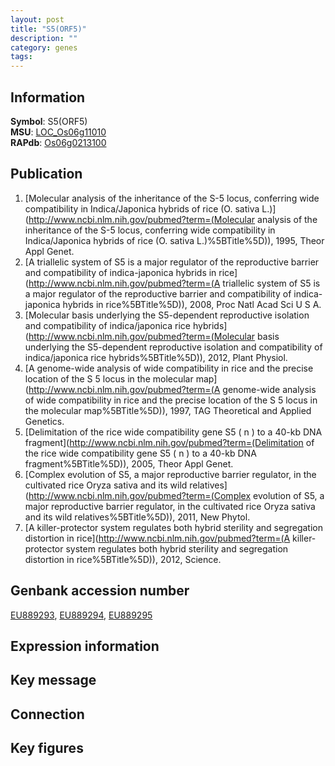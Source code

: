 ```yaml
---
layout: post
title: "S5(ORF5)"
description: ""
category: genes
tags: 
---
```


## Information
__Symbol__: S5(ORF5)  
__MSU__: [LOC_Os06g11010](http://rice.plantbiology.msu.edu/cgi-bin/ORF_infopage.cgi?orf=LOC_Os06g11010)  
__RAPdb__: [Os06g0213100](http://rapdb.dna.affrc.go.jp/viewer/gbrowse_details/irgsp1?name=Os06g0213100)  

## Publication
1. [Molecular analysis of the inheritance of the S-5 locus, conferring wide compatibility in Indica/Japonica hybrids of rice (O. sativa L.)](http://www.ncbi.nlm.nih.gov/pubmed?term=(Molecular analysis of the inheritance of the S-5 locus, conferring wide compatibility in Indica/Japonica hybrids of rice (O. sativa L.)%5BTitle%5D)), 1995, Theor Appl Genet.
2. [A triallelic system of S5 is a major regulator of the reproductive barrier and compatibility of indica-japonica hybrids in rice](http://www.ncbi.nlm.nih.gov/pubmed?term=(A triallelic system of S5 is a major regulator of the reproductive barrier and compatibility of indica-japonica hybrids in rice%5BTitle%5D)), 2008, Proc Natl Acad Sci U S A.
3. [Molecular basis underlying the S5-dependent reproductive isolation and compatibility of indica/japonica rice hybrids](http://www.ncbi.nlm.nih.gov/pubmed?term=(Molecular basis underlying the S5-dependent reproductive isolation and compatibility of indica/japonica rice hybrids%5BTitle%5D)), 2012, Plant Physiol.
4. [A genome-wide analysis of wide compatibility in rice and the precise location of the S 5 locus in the molecular map](http://www.ncbi.nlm.nih.gov/pubmed?term=(A genome-wide analysis of wide compatibility in rice and the precise location of the S 5 locus in the molecular map%5BTitle%5D)), 1997, TAG Theoretical and Applied Genetics.
5. [Delimitation of the rice wide compatibility gene S5 ( n ) to a 40-kb DNA fragment](http://www.ncbi.nlm.nih.gov/pubmed?term=(Delimitation of the rice wide compatibility gene S5 ( n ) to a 40-kb DNA fragment%5BTitle%5D)), 2005, Theor Appl Genet.
6. [Complex evolution of S5, a major reproductive barrier regulator, in the cultivated rice Oryza sativa and its wild relatives](http://www.ncbi.nlm.nih.gov/pubmed?term=(Complex evolution of S5, a major reproductive barrier regulator, in the cultivated rice Oryza sativa and its wild relatives%5BTitle%5D)), 2011, New Phytol.
7. [A killer-protector system regulates both hybrid sterility and segregation distortion in rice](http://www.ncbi.nlm.nih.gov/pubmed?term=(A killer-protector system regulates both hybrid sterility and segregation distortion in rice%5BTitle%5D)), 2012, Science.

## Genbank accession number
[EU889293](http://www.ncbi.nlm.nih.gov/nuccore/EU889293), [EU889294](http://www.ncbi.nlm.nih.gov/nuccore/EU889294), [EU889295](http://www.ncbi.nlm.nih.gov/nuccore/EU889295)

## Expression information

## Key message

## Connection

## Key figures


